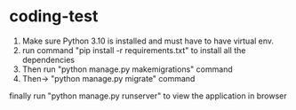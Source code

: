 # coding-test
1. Make sure Python 3.10 is installed
   and must have to have virtual env.
2. run command "pip install -r requirements.txt" to install all the dependencies
3. Then run "python manage.py makemigrations" command
4. Then-> "python manage.py migrate" command

finally run "python manage.py runserver" to view the application in browser